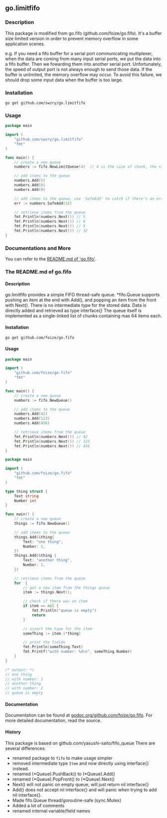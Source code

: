 ## go.limitfifo

### Description

This package is modified from go.fifo (github.com/foize/go.fifo).
It's a buffer size limited version in order to prevent memory overflow in some application scenes.

e.g.
If you need a fifo buffer for a serial port communicating multiplexer,
when the data are coming from many input serial ports,
we put the data into a fifo buffer. Then we fowarding them into another serial port.
Unfortunately, the speed of output port is not always enough to send those data.
If the buffer is unlimited, the memory overflow may occur. To avoid this failure,
we should drop some input data when the buffer is too large.

### Installation
`go get github.com/swzry/go.limitfifo`

### Usage
```go
package main

import (
	"github.com/swzry/go.limitfifo"
	"fmt"
)

func main() {
	// create a new queue
	numbers := fifo.NewLimitQueue(4)  // 4 is the size of chunk, the size of each chunk is 64.

	// add items to the queue
	numbers.Add(5)
	numbers.Add(6)
	numbers.Add(9)

	// add items to the queue, use 'SafeAdd' to catch if there's an error occur.
    err := numbers.SafeAdd(32)

	// retrieve items from the queue
	fmt.Println(numbers.Next()) // 5
	fmt.Println(numbers.Next()) // 6
	fmt.Println(numbers.Next()) // 9
	fmt.Println(numbers.Next()) // 32
}
```

### Documentations and More

You can refer to the [README.md of 'go.fifo'](https://github.com/foize/go.fifo/blob/master/readme.md).


### The README.md of go.fifo

#### Description
go.limitfifo provides a simple FIFO thread-safe queue.
*fifo.Queue supports pushing an item at the end with Add(), and popping an item from the front with Next().
There is no intermediate type for the stored data. Data is directly added and retrieved as type interface{}
The queue itself is implemented as a single-linked list of chunks containing max 64 items each.

#### Installation
`go get github.com/foize/go.fifo`

#### Usage
```go
package main

import (
	"github.com/foize/go.fifo"
	"fmt"
)

func main() {
	// create a new queue
	numbers := fifo.NewQueue()

	// add items to the queue
	numbers.Add(42)
	numbers.Add(123)
	numbers.Add(456)

	// retrieve items from the queue
	fmt.Println(numbers.Next()) // 42
	fmt.Println(numbers.Next()) // 123
	fmt.Println(numbers.Next()) // 456
}
```

```go
package main

import (
	"github.com/foize/go.fifo"
	"fmt"
)

type thing struct {
	Text string
	Number int
}

func main() {
	// create a new queue
	things := fifo.NewQueue()

	// add items to the queue
	things.Add(&thing{
		Text: "one thing",
		Number: 1,
	})
	things.Add(&thing {
		Text: "another thing",
		Number: 2,
	})

	// retrieve items from the queue
	for  {
		// get a new item from the things queue
		item := things.Next();

		// check if there was an item
		if item == nil {
			fmt.Println("queue is empty")
			return
		}

		// assert the type for the item
		someThing := item.(*thing)

		// print the fields
		fmt.Println(someThing.Text)
		fmt.Printf("with number: %d\n", someThing.Number)
	}
}

/* output: */
// one thing
// with number: 1
// another thing
// with number: 2
// queue is empty
```

#### Documentation
Documentation can be found at [godoc.org/github.com/foize/go.fifo](http://godoc.org/github.com/foize/go.fifo).
For more detailed documentation, read the source.

#### History
This package is based on github.com/yasushi-saito/fifo_queue
There are several differences:
- renamed package to `fifo` to make usage simpler
- removed intermediate type `Item` and now directly using interface{} instead.
- renamed (*Queue).PushBack() to (*Queue).Add()
- renamed (*Queue).PopFront() to (*Queue).Next()
- Next() will not panic on empty queue, will just return nil interface{}
- Add() does not accept nil interface{} and will panic when trying to add nil interface{}.
- Made fifo.Queue thread/goroutine-safe (sync.Mutex)
- Added a lot of comments
- renamed internal variable/field names